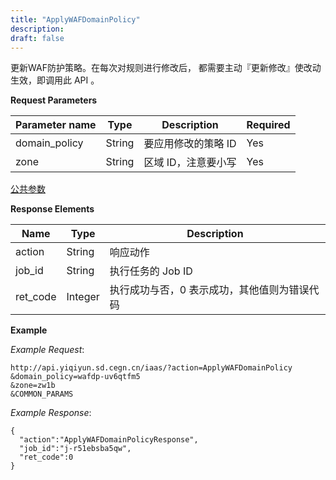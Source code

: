 ```yaml
---
title: "ApplyWAFDomainPolicy"
description: 
draft: false
---
```




更新WAF防护策略。在每次对规则进行修改后， 都需要主动『更新修改』使改动生效，即调用此 API 。

**Request Parameters**

| Parameter name | Type | Description | Required |
| --- | --- | --- | --- |
| domain_policy | String | 要应用修改的策略 ID | Yes |
| zone | String | 区域 ID，注意要小写 | Yes |

[公共参数](../../../parameters/)

**Response Elements**

| Name | Type | Description |
| --- | --- | --- |
| action | String | 响应动作 |
| job_id | String | 执行任务的 Job ID |
| ret_code | Integer | 执行成功与否，0 表示成功，其他值则为错误代码 |

**Example**

_Example Request_:

```
http://api.yiqiyun.sd.cegn.cn/iaas/?action=ApplyWAFDomainPolicy
&domain_policy=wafdp-uv6qtfm5
&zone=zw1b
&COMMON_PARAMS
```

_Example Response_:

```
{
  "action":"ApplyWAFDomainPolicyResponse",
  "job_id":"j-r51ebsba5qw",
  "ret_code":0
}
```
